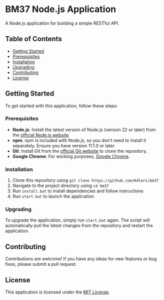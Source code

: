 # BM37 Node.js Application
A Node.js application for building a simple RESTful API.

## Table of Contents
* [Getting Started](#getting-started)
* [Prerequisites](#prerequisites)
* [Installation](#installation)
* [Upgrading](#upgrading)
* [Contributing](#contributing)
* [License](#license)

## Getting Started
To get started with this application, follow these steps:

### Prerequisites
* **Node.js**: Install the latest version of Node.js (version 22 or later) from the [official Node.js website](https://nodejs.org/en/download/).
* **npm**: npm is included with Node.js, so you don't need to install it separately. Ensure you have version 11.1.0 or later.
* **Git**: Install Git from the [official Git website](https://git-scm.com/downloads) to clone the repository.
* **Google Chrome**: For working purposes, [Google Chrome](https://www.google.com/intl/ru_ru/chrome/).

### Installation
1. Clone this repository using `git clone https://github.com/K4leri/bm37`
2. Navigate to the project directory using `cd bm37`
3. Run `install.bat` to install dependencies and follow instructions
4. Run `start.bat` to launch the application

### Upgrading
To upgrade the application, simply run `start.bat` again. The script will automatically pull the latest changes from the repository and restart the application.

## Contributing
Contributions are welcome! If you have any ideas for new features or bug fixes, please submit a pull request.

## License
This application is licensed under the [MIT License](https://opensource.org/licenses/MIT).

